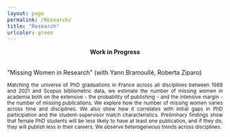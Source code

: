 ```yaml
---
layout: page
permalink: /Research/
title: "Research"
urlcolor: green
---
```


<div align="center">
 <b>Work in Progress</b>
</div>
&nbsp;  

 
"Missing Women in Research" (with Yann Bramoullé, Roberta Ziparo)
 <p align="justify">
<sub> Matching the universe of PhD graduations in France across all disciplines between 1988 and 2021 and Scopus bibliometric data, we estimate the number of missing women in academia both on the extensive - the probability of publishing - and the intensive margin - the number of missing publications. 
We explore how the number of missing women varies across time and disciplines. We also show how it correlates with initial gaps in PhD participation and the student-supervisor match characteristics. Preliminary findings show that female PhD students will be less likely to have at least one publication, and if they do, they will publish less in their careers. We observe heterogeneous trends across disciplines. </sub>
</p>
&nbsp;   
